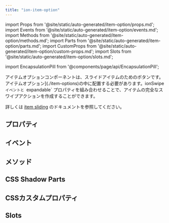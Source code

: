 ```yaml
---
title: "ion-item-option"
---
```

import Props from '@site/static/auto-generated/item-option/props.md';
import Events from '@site/static/auto-generated/item-option/events.md';
import Methods from '@site/static/auto-generated/item-option/methods.md';
import Parts from '@site/static/auto-generated/item-option/parts.md';
import CustomProps from '@site/static/auto-generated/item-option/custom-props.md';
import Slots from '@site/static/auto-generated/item-option/slots.md';

<head>
  <title>ion-item-options: Option Button Components for Ionic Apps</title>
  <meta name="description" content="ion-item-optionはion-item-slidingのオプションボタンで、ion-item-optionsの中に配置する必要があります。プロパティの詳細については、こちらをご覧ください。" />
</head>

import EncapsulationPill from '@components/page/api/EncapsulationPill';

<EncapsulationPill type="shadow" />


アイテムオプションコンポーネントは、スライドアイテムのためのボタンです。アイテムオプション](./item-options)の中に配置する必要があります。ionSwipe`イベントと `expandable` プロパティを組み合わせることで、アイテムの完全なスワイプアクションを作成することができます。

詳しくは [item sliding](./item-sliding) のドキュメントを参照してください。


## プロパティ
<Props />

## イベント
<Events />

## メソッド
<Methods />

## CSS Shadow Parts
<Parts />

## CSSカスタムプロパティ
<CustomProps />

## Slots
<Slots />

